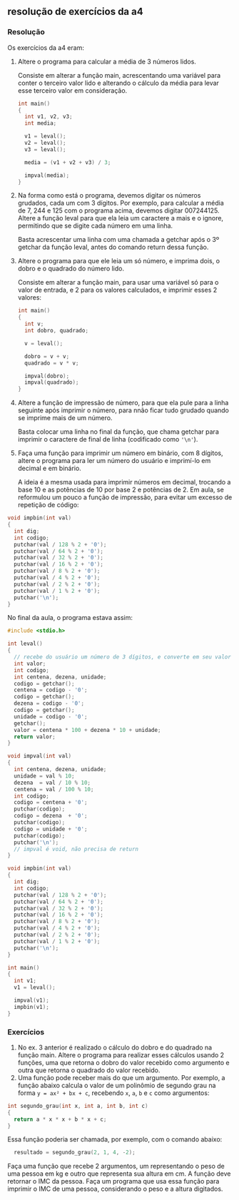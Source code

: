 ## resolução de exercícios da a4

### Resolução

Os exercícios da a4 eram:

1. Altere o programa para calcular a média de 3 números lidos.

   Consiste em alterar a função main, acrescentando uma variável para conter o terceiro valor lido e alterando o cálculo da média para levar esse terceiro valor em consideração.
   ```c
   int main()
   {
     int v1, v2, v3;
     int media;

     v1 = leval();
     v2 = leval();
     v3 = leval();

     media = (v1 + v2 + v3) / 3;

     impval(media);
   }
   ```

2. Na forma como está o programa, devemos digitar os números grudados, cada um com 3 dígitos. Por exemplo, para calcular a média de 7, 244 e 125 com o programa acima, devemos digitar 007244125. Altere a função leval para que ela leia um caractere a mais e o ignore, permitindo que se digite cada número em uma linha.

   Basta acrescentar uma linha com uma chamada a getchar após o 3º getchar da função leval, antes do comando return dessa função.

3. Altere o programa para que ele leia um só número, e imprima dois, o dobro e o quadrado do número lido.

   Consiste em alterar a função main, para usar uma variável só para o valor de entrada, e 2 para os valores calculados, e imprimir esses 2 valores:
   ```c
   int main()
   {
     int v;
     int dobro, quadrado;

     v = leval();

     dobro = v + v;
     quadrado = v * v;

     impval(dobro);
     impval(quadrado);
   }
   ```

4. Altere a função de impressão de número, para que ela pule para a linha seguinte após imprimir o número, para nnão ficar tudo grudado quando se imprime mais de um número.

   Basta colocar uma linha no final da função, que chama getchar para imprimir o caractere de final de linha (codificado como `'\n'`).

5. Faça uma função para imprimir um número em binário, com 8 dígitos, altere o programa para ler um número do usuário e imprimí-lo em decimal e em binário.

   A ideia é a mesma usada para imprimir números em decimal, trocando a base 10 e as potências de 10 por base 2 e potências de 2.
   Em aula, se reformulou um pouco a função de impressão, para evitar um excesso de repetição de código:

```c
void impbin(int val)
{
  int dig;
  int codigo;
  putchar(val / 128 % 2 + '0');
  putchar(val / 64 % 2 + '0');
  putchar(val / 32 % 2 + '0');
  putchar(val / 16 % 2 + '0');
  putchar(val / 8 % 2 + '0');
  putchar(val / 4 % 2 + '0');
  putchar(val / 2 % 2 + '0');
  putchar(val / 1 % 2 + '0');
  putchar('\n');
}
```

No final da aula, o programa estava assim:
```c
#include <stdio.h>

int leval()
{
  // recebe do usuário um número de 3 dígitos, e converte em seu valor
  int valor;
  int codigo;
  int centena, dezena, unidade;
  codigo = getchar();
  centena = codigo - '0';
  codigo = getchar();
  dezena = codigo - '0';
  codigo = getchar();
  unidade = codigo - '0';
  getchar();
  valor = centena * 100 + dezena * 10 + unidade;
  return valor;
}

void impval(int val)
{
  int centena, dezena, unidade;
  unidade = val % 10;
  dezena  = val / 10 % 10;
  centena = val / 100 % 10;
  int codigo;
  codigo = centena + '0';
  putchar(codigo);
  codigo = dezena  + '0';
  putchar(codigo);
  codigo = unidade + '0';
  putchar(codigo);
  putchar('\n');
  // impval é void, não precisa de return
}

void impbin(int val)
{
  int dig;
  int codigo;
  putchar(val / 128 % 2 + '0');
  putchar(val / 64 % 2 + '0');
  putchar(val / 32 % 2 + '0');
  putchar(val / 16 % 2 + '0');
  putchar(val / 8 % 2 + '0');
  putchar(val / 4 % 2 + '0');
  putchar(val / 2 % 2 + '0');
  putchar(val / 1 % 2 + '0');
  putchar('\n');
}

int main()
{
  int v1;
  v1 = leval();

  impval(v1);
  impbin(v1);
}
```

### Exercícios

1. No ex. 3 anterior é realizado o cálculo do dobro e do quadrado na função main. Altere o programa para realizar esses cálculos usando 2 funções, uma que retorna o dobro do valor recebido como argumento e outra que retorna o quadrado do valor recebido.
2. Uma função pode receber mais do que um argumento. Por exemplo, a função abaixo calcula o valor de um polinômio de segundo grau na forma `y = ax² + bx + c`, recebendo `x`, `a`, `b` e `c` como argumentos:
```c
int segundo_grau(int x, int a, int b, int c)
{
  return a * x * x + b * x + c;
}
```
   Essa função poderia ser chamada, por exemplo, com o comando abaixo:
```c
  resultado = segundo_grau(2, 1, 4, -2);
```
   Faça uma função que recebe 2 argumentos, um representando o peso de uma pessoa em kg e outro que representa sua altura em cm. A função deve retornar o IMC da pessoa. Faça um programa que usa essa função para imprimir o IMC de uma pessoa, considerando o peso e a altura digitados.
